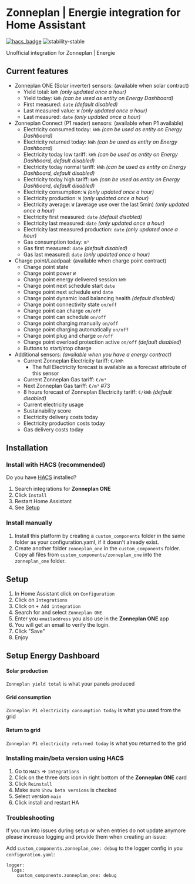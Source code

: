 # Zonneplan | Energie integration for Home Assistant

[![hacs_badge](https://img.shields.io/badge/HACS-Default-orange.svg?style=for-the-badge)](https://hacs.xyz/)
![stability-stable](https://img.shields.io/badge/stability-stable-green.svg?style=for-the-badge&color=green)

Unofficial integration for Zonneplan | Energie

## Current features
- Zonneplan ONE (Solar inverter) sensors: (available when solar contract)
   - Yield total: `kWh` _(only updated once a hour)_
   - Yield today: `kWh` _(can be used as entity on Energy Dashboard)_
   - First measured: `date` _(default disabled)_
   - Last measured value: `W` _(only updated once a hour)_
   - Last measured: `date` _(only updated once a hour)_
- Zonneplan Connect (P1 reader) sensors: (available when P1 available)
   - Electricity consumed today: `kWh` _(can be used as entity on Energy Dashboard)_
   - Electricity returned today: `kWh` _(can be used as entity on Energy Dashboard)_
   - Electricity today low tariff: `kWh` _(can be used as entity on Energy Dashboard, default disabled)_
   - Electricity today normal tariff: `kWh` _(can be used as entity on Energy Dashboard, default disabled)_
   - Electricity today high tariff: `kWh` _(can be used as entity on Energy Dashboard, default disabled)_
   - Electricity consumption: `W` _(only updated once a hour)_
   - Electricity production: `W` _(only updated once a hour)_
   - Electricity average: `W` (average use over the last 5min) _(only updated once a hour)_
   - Electricity first measured: `date` _(default disabled)_
   - Electricity last measured: `date` _(only updated once a hour)_
   - Electricity last measured production: `date` _(only updated once a hour)_
   - Gas consumption today: `m³`
   - Gas first measured: `date` _(default disabled)_
   - Gas last measured: `date` _(only updated once a hour)_
- Charge point/Laadpaal: (available when charge point contract)
  - Charge point state
  - Charge point power `W`
  - Charge point energy delivered session `kWh`
  - Charge point next schedule start `date`
  - Charge point next schedule end `date`
  - Charge point dynamic load balancing health _(default disabled)_
  - Charge point connectivity state `on/off`
  - Charge point can charge `on/off`
  - Charge point can schedule `on/off`
  - Charge point charging manually `on/off`
  - Charge point charging automatically `on/off`
  - Charge point plug and charge `on/off`
  - Charge point overload protection active `on/off` _(default disabled)_
  - Buttons to start/stop charge
- Additional sensors: _(available when you have a energy contract)_
   - Current Zonneplan Electricity tariff: `€/kWh`
     - The full Electricity forecast is available as a forecast attribute of this sensor
   - Current Zonneplan Gas tariff: `€/m³`
   - Next Zonneplan Gas tariff: `€/m³` #73
   - 8 hours forecast of Zonneplan Electricity tariff: `€/kWh` _(default disabled)_
   - Current electricity usage
   - Sustainability score
   - Electricity delivery costs today
   - Electricity production costs today
   - Gas delivery costs today

## Installation

### Install with HACS (recommended)

Do you have [HACS](https://hacs.xyz/) installed?
1. Search integrations for **Zonneplan ONE**
1. Click `Install`
1. Restart Home Assistant
1. See [Setup](#setup)

### Install manually

1. Install this platform by creating a `custom_components` folder in the same folder as your configuration.yaml, if it doesn't already exist.
2. Create another folder `zonneplan_one` in the `custom_components` folder. Copy all files from `custom_components/zonneplan_one` into the `zonneplan_one` folder.

## Setup
1. In Home Assistant click on `Configuration`
1. Click on `Integrations`
1. Click on `+ Add integration`
1. Search for and select `Zonneplan ONE`
1. Enter you `emailaddress` you also use in the **Zonneplan ONE** app
1. You will get an email to verify the login.
1. Click "Save"
1. Enjoy

## Setup Energy Dashboard

#### Solar production
`Zonneplan yield total` is what your panels produced

#### Grid consumption  
`Zonneplan P1 electricity consumption today` is what you used from the grid

#### Return to grid
`Zonneplan P1 electricity returned today` is what you returned to the grid

### Installing main/beta version using HACS
1. Go to `HACS` => `Integrations`
1. Click on the three dots icon in right bottom of the **Zonneplan ONE** card
1. Click `Reinstall`
1. Make sure `Show beta versions` is checked
1. Select version `main`
1. Click install and restart HA

### Troubleshooting

If you run into issues during setup or when entries do not update anymore please increase logging and provide them when creating an issue:

Add `custom_components.zonneplan_one: debug` to the logger config in you `configuration.yaml`:

```
logger:
  logs:
    custom_components.zonneplan_one: debug
```
